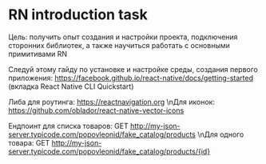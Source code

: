 # RN introduction task

Цель: получить опыт создания и настройки проекта, подключения сторонних библиотек, а также научиться работать с основными примитивами RN

Следуй этому гайду по установке и настройке среды, создания первого приложения: https://facebook.github.io/react-native/docs/getting-started (вкладка React Native CLI Quickstart)

Либа для роутинга: https://reactnavigation.org
\nДля иконок: https://github.com/oblador/react-native-vector-icons

Ендпоинт для списка товаров: GET http://my-json-server.typicode.com/popovleonid/fake_catalog/products
\nДля одного товара: GET http://my-json-server.typicode.com/popovleonid/fake_catalog/products/{id}
